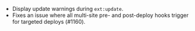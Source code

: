 * Display update warnings during `ext:update`.
* Fixes an issue where all multi-site pre- and post-deploy hooks trigger for targeted deploys (#1160).